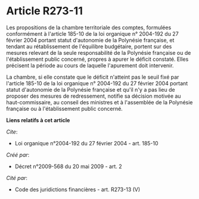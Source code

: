 # Article R273-11

Les propositions de la chambre territoriale des comptes, formulées conformément à l'article 185-10 de la loi organique n°
2004-192 du 27 février 2004 portant statut d'autonomie de la Polynésie française, et tendant au rétablissement de l'équilibre
budgétaire, portent sur des mesures relevant de la seule responsabilité de la Polynésie française ou de l'établissement
public concerné, propres à apurer le déficit constaté. Elles précisent la période au cours de laquelle l'apurement doit
intervenir.

La chambre, si elle constate que le déficit n'atteint pas le seuil fixé par l'article 185-10 de la loi organique n° 2004-192
du 27 février 2004 portant statut d'autonomie de la Polynésie française et qu'il n'y a pas lieu de proposer des mesures de
redressement, notifie sa décision motivée au haut-commissaire, au conseil des ministres et à l'assemblée de la Polynésie
française ou à l'établissement public concerné.

**Liens relatifs à cet article**

_Cite_:

  - Loi organique n°2004-192 du 27 février 2004 - art. 185-10

_Créé par_:

  - Décret n°2009-568 du 20 mai 2009 - art. 2

_Cité par_:

  - Code des juridictions financières - art. R273-13 (V)
